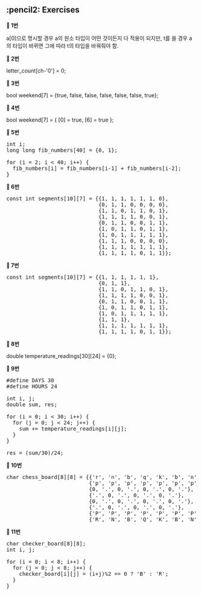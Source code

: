 <h2>:pencil2: Exercises</h2>

**:pushpin: 1번**

a[0]으로 명시할 경우 a의 원소 타입이 어떤 것이든지 다 적용이 되지만, t를 쓸 경우 a의 타입이 바뀌면 그에 따라 t의 타입을 바꿔줘야 함.<br>

**:pushpin: 2번**

letter_count[ch-'0'] = 0;

**:pushpin: 3번**

bool weekend[7] = {true, false, false, false, false, false, true};

**:pushpin: 4번**

bool weekend[7] = { [0] = true, [6] = true };

**:pushpin: 5번**

<pre>
int i;
long long fib_numbers[40] = {0, 1};

for (i = 2; i < 40; i++) {
  fib_numbers[i] = fib_numbers[i-1] + fib_numbers[i-2];
}
</pre>

**:pushpin: 6번**

<pre>
const int segments[10][7] = {{1, 1, 1, 1, 1, 1, 0},
                             {0, 1, 1, 0, 0, 0, 0},
                             {1, 1, 0, 1, 1, 0, 1},
                             {1, 1, 1, 1, 0, 0, 1},
                             {0, 1, 1, 0, 0, 1, 1},
                             {1, 0, 1, 1, 0, 1, 1},
                             {1, 0, 1, 1, 1, 1, 1},
                             {1, 1, 1, 0, 0, 0, 0},
                             {1, 1, 1, 1, 1, 1, 1},
                             {1, 1, 1, 1, 0, 1, 1}};
</pre>

**:pushpin: 7번**

<pre>
const int segments[10][7] = {{1, 1, 1, 1, 1, 1},
                             {0, 1, 1},
                             {1, 1, 0, 1, 1, 0, 1},
                             {1, 1, 1, 1, 0, 0, 1},
                             {0, 1, 1, 0, 0, 1, 1},
                             {1, 0, 1, 1, 0, 1, 1},
                             {1, 0, 1, 1, 1, 1, 1},
                             {1, 1, 1},
                             {1, 1, 1, 1, 1, 1, 1},
                             {1, 1, 1, 1, 0, 1, 1}};
</pre>

**:pushpin: 8번**

double temperature_readings[30][24] = {0};

**:pushpin: 9번**

<pre>
#define DAYS 30
#define HOURS 24

int i, j;
double sum, res;

for (i = 0; i < 30; i++) {
  for (j = 0; j < 24; j++) {
    sum += temperature_readings[i][j];
  }
}

res = (sum/30)/24;
</pre>

**:pushpin: 10번**

<pre>
char chess_board[8][8] = {{'r', 'n', 'b', 'q', 'k', 'b', 'n', 'r'},
                          {'p', 'p', 'p', 'p', 'p', 'p', 'p', 'p'},
                          {0, '.', 0, '.', 0, '.', 0, '.'},
                          {'.', 0, '.', 0, '.', 0, '.'},
                          {0, '.', 0, '.', 0, '.', 0, '.'},
                          {'.', 0, '.', 0, '.', 0, '.'},
                          {'P', 'P', 'P', 'P', 'P', 'P', 'P', 'P'},
                          {'R', 'N', 'B', 'Q', 'K', 'B', 'N', 'R'}};
</pre>

**:pushpin: 11번**

<pre>
char checker_board[8][8];
int i, j;

for (i = 0; i < 8; i++) {
  for (j = 0; j < 8; j++) {
    checker_board[i][j] = (i+j)%2 == 0 ? 'B' : 'R';
  }
}
</pre>
